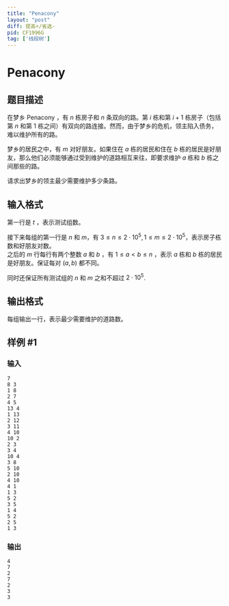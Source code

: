 ```yaml
---
title: "Penacony"
layout: "post"
diff: 提高+/省选-
pid: CF1996G
tag: ['线段树']
---
```


# Penacony

## 题目描述

在梦乡 $\text{Penacony}$ ，有 $n$ 栋房子和 $n$ 条双向的路。第 $i$ 栋和第 $i+1$ 栋房子（包括第 $n$ 和第 $1$ 栋之间）有双向的路连接。然而，由于梦乡的危机，领主陷入债务，难以维护所有的路。

梦乡的居民之中，有 $m$ 对好朋友。如果住在 $a$ 栋的居民和住在 $b$ 栋的居民是好朋友，那么他们必须能够通过受到维护的道路相互来往，即要求维护 $a$ 栋和 $b$ 栋之间那些的路。

请求出梦乡的领主最少需要维护多少条路。

## 输入格式

第一行是 $t$ ，表示测试组数。 

接下来每组的第一行是 $n$ 和 $m$，有 $3 \le n \le 2\cdot10^5, 1 \le m \le 2\cdot10^5$，表示房子栋数和好朋友对数。  
之后的 $m$ 行每行有两个整数 $a$ 和 $b$ ，有 $1\le a < b\le n$ ，表示 $a$ 栋和 $b$ 栋的居民是好朋友。保证每对 $(a,b)$ 都不同。

同时还保证所有测试组的 $n$ 和 $m$ 之和不超过 $2\cdot10^5$.

## 输出格式

每组输出一行，表示最少需要维护的道路数。

## 样例 #1

### 输入

```
7
8 3
1 8
2 7
4 5
13 4
1 13
2 12
3 11
4 10
10 2
2 3
3 4
10 4
3 8
5 10
2 10
4 10
4 1
1 3
5 2
3 5
1 4
5 2
2 5
1 3
```

### 输出

```
4
7
2
7
2
3
3
```

